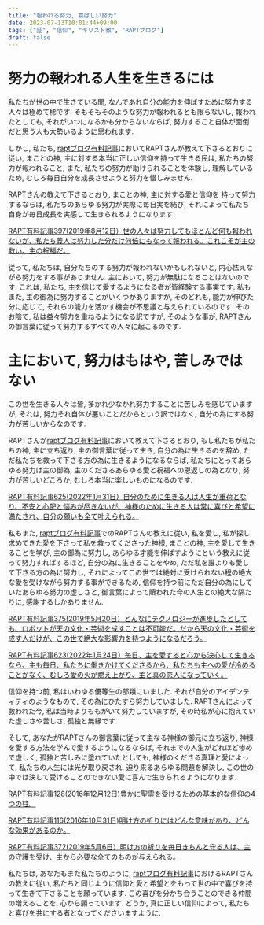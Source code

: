 ```yaml
---
title: "報われる努力, 喜ばしい努力"
date: 2023-07-13T10:01:44+09:00
tags: ["証", "信仰", "キリスト教", "RAPTブログ"]
draft: false
---
```


# 努力の報われる人生を生きるには
私たちが世の中で生きている間, なんであれ自分の能力を伸ばすために努力する人々は極めて稀です.
そもそもそのような努力が報われるとも限らないし, 報われたとしても, それがいつになるかも分からないならば,
努力すること自体が面倒だと思う人も大勢いるように思われます.

しかし, 私たち, [raptブログ有料記事](https://rapt-neo.com/?page_id=30947)においてRAPTさんが教えて下さるとおりに従い,
まことの神, 主に対する本当に正しい信仰を持って生きる民は, 私たちの努力が報われること, また, 私たちの努力が助けられることを体験し,
理解しているため, むしろ毎日自分を成長させようと努力を惜しみません. 

RAPTさんの教えて下さるとおり, まことの神, 主に対する愛と信仰を
持って努力するならば, 私たちのあらゆる努力が実際に毎日実を結び, それによって私たち自身が毎日成長を実感して生きられるようになります.

[ RAPT有料記事397(2019年8月12日）世の人々は努力してもほとんど何も報われないが、私たち義人は努力した分だけ何倍にもなって報われる。これこそが主の救い、主の祝福だ。](https://rapt-neo.com/?p=51465)

従って, 私たちは, 自分たちのする努力が報われないかもしれないと, 内心怯えながら努力をする事がありません.
主において, 努力が無駄になることはないのです. これは, 私たち, 主を信じて愛するようになる者が皆経験する事実です.
私もまた, 主の御為に努力することがいくつかありますが, そのどれも, 能力が伸びた分に応じて, それらの能力を活かす機会が不思議と与えられているのです.
そのお陰で, 私は益々努力を重ねるようになる訳ですが, そのような事が, RAPTさんの御言葉に従って努力するすべての人々に起こるのです.


# 主において, 努力はもはや, 苦しみではない

この世を生きる人々は皆, 多かれ少なかれ努力することに苦しみを感じていますが,
それは, 努力それ自体が悪いことだからという訳ではなく, 自分の為にする努力が苦しいからなのです.

RAPTさんが[raptブログ有料記事](https://rapt-neo.com/?page_id=30947)において教えて下さるとおり,
もし私たちが私たちの神, 主に立ち返り, 主の御言葉に従って生き, 自分の為に生きるのを辞め,
ただ私たちを救って下さる方の為に生きるようになるならば, 私たちにとってあらゆる努力は主の御為,
主のくださるあらゆる愛と祝福への恩返しの為となり, 努力が苦しいどころか, むしろ本当に楽しいものになるのです.

[RAPT有料記事625(2022年1月31日）自分のために生きる人は人生が重荷となり、不安と心配と悩みが尽きないが、神様のために生きる人は常に喜びと希望に満たされ、自分の願いも全て叶えられる。](https://rapt-neo.com/?p=56240)

私もまた, [raptブログ有料記事](https://rapt-neo.com/?page_id=30947)でのRAPTさんの教えに従い,
私を愛し, 私が探し求めてきた愛を下さって私を救ってくださった神様, まことの神, 主を愛して生きることを学び,
主の御為に努力し, あらゆる才能を伸ばすようにという教えに従って努力すればするほど, 自分の為に生きることをやめ,
ただ私を誰よりも愛して下さる方の為に努力し, それによってこの世では絶対に受けられない程の絶大な愛を受けながら努力する事ができるため,
信仰を持つ前にただ自分の為にしていたあらゆる努力の虚しさと, 御言葉によって贖われた今の人生との絶大な隔たりに, 
感謝するしかありません.

[RAPT有料記事375(2019年5月20日）どんなにテクノロジーが進歩したとしても、ロボットが天の文化・芸術を成すことは不可能だ。だから天の文化・芸術を成す人だけが、この世で絶大な影響力を持つようになるだろう。](https://rapt-neo.com/?p=50956)

[RAPT有料記事623(2022年1月24日）毎日、主を愛すると心から決心して生きるなら、主も毎日、私たちに働きかけてくださるから、私たちも主への愛が冷めることがなく、むしろ愛の火が燃え上がり、主と真の恋人になっていく。](https://rapt-neo.com/?p=56208)


信仰を持つ前, 私はいわゆる優等生の部類にいました. それが自分のアイデンティティのようなもので,
その為にひたすら努力していました. RAPTさんによって救われた今, 私は当時よりももがいて努力していますが,
その時私が心に抱えていた虚しさや苦しさ, 孤独と無縁です.

そして, あなたがRAPTさんの御言葉に従って主なる神様の御元に立ち返り, 神様を愛する方法を学んで愛するようになるならば,
それまでの人生がどれほど惨めで虚しく, 孤独と苦しみに塗れていたとしても, 神様のくださる真理と愛によって,
私たちの人生には光が取り戻され, 迫り来るあらゆる問題を解決し, この世の中では決して受けることのできない愛に喜んで生きられるようになります.

[RAPT有料記事128(2016年12月12日)豊かに聖霊を受けるための基本的な信仰の4つの柱。](https://rapt-neo.com/?p=41313)

[RAPT有料記事116(2016年10月31日)明け方の祈りにはどんな意味があり、どんな効果があるのか。](https://rapt-neo.com/?p=40667)

[RAPT有料記事372(2019年5月6日）明け方の祈りを毎日きちんと守る人は、主の守護を受け、主から必要な全てのものが与えられる。](https://rapt-neo.com/?p=50878)

私たちは, あなたもまた私たちのように, [raptブログ有料記事](https://rapt-neo.com/?page_id=30947)におけるRAPTさんの教えに従い,
私たちと同じように信仰と愛と希望とをもって世の中で喜びを持って生きて下さることを願っています. この喜びを分かち合うことのできる仲間の増えることを,
心から願っています. どうか, 真に正しい信仰によって, 私たちと喜びを共にする者となってくださいますように.
